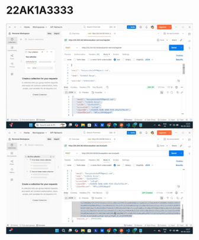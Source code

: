 # 22AK1A3333
![image alt](https://github.com/KavyaIsikela06/22AK1A3333/blob/3025270ce4985f41954b81773334189430e177a9/registration.jpg)
![image alt](https://github.com/KavyaIsikela06/22AK1A3333/blob/8ce59b26c955c90bd896f307eb8fcae0ea55e884/authentication.jpg)
